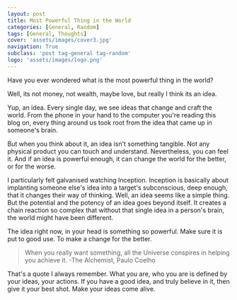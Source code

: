 ```yaml
---
layout: post
title: Most Powerful Thing in the World
categories: [General, Random]
tags: [General, Thoughts]
cover: 'assets/images/cover3.jpg'
navigation: True
subclass: 'post tag-general tag-random'
logo: 'assets/images/logo.png'
---
```


Have you ever wondered what is the most powerful thing in the world?

Well, its not money, not wealth, maybe love, but really I think its an idea.

Yup, an idea. Every single day, we see ideas that change and craft the world. From the phone in your hand to the computer you're reading this blog on, every thing around us took root from the idea that came up in someone's brain.

But when you think about it, an idea isn't something tangible. Not any physical product you can touch and understand. Nevertheless, you can feel it. And if an idea is powerful enough, it can change the world for the better, or for the worse.

I particularly felt galvanised watching Inception. Inception is basically about implanting someone else's idea into a target's subconscious, deep enough, that it changes their way of thinking. Well, an idea seems like a simple thing. But the potential and the potency of an idea goes beyond itself. It creates a chain reaction so complex that without that single idea in a person's brain, the world might have been different.

The idea right now, in your head is something so powerful. Make sure it is put to good use. To make a change for the better.

> When you really want something, all the Universe conspires in helping you achieve it. -The Alchemist, Paulo Coelho

That's a quote I always remember. What you are, who you are is defined by your ideas, your actions. If you have a good idea, and truly believe in it, then give it your best shot. Make your ideas come alive.